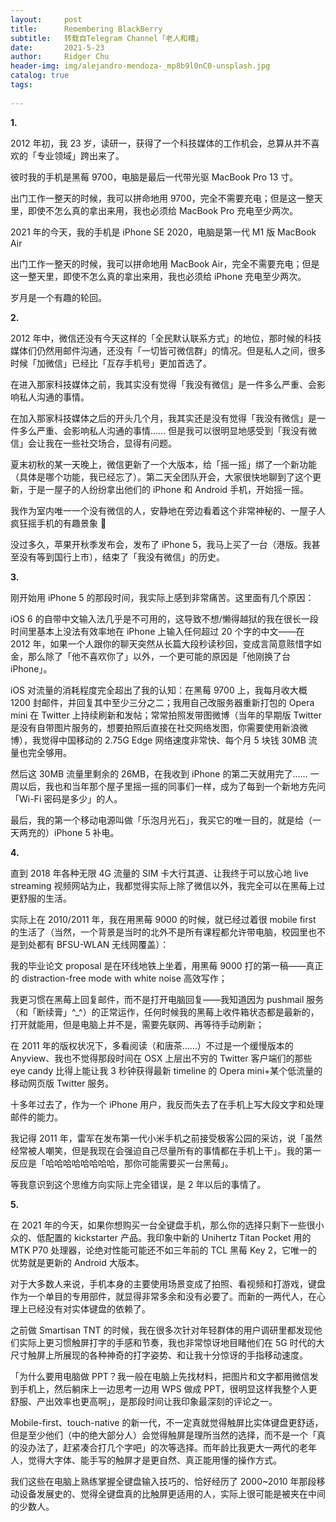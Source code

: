 ```yaml
---
layout:     post
title:      Remembering BlackBerry
subtitle:   转载自Telegram Channel「老人和糟」
date:       2021-5-23
author:     Ridger Chu
header-img: img/alejandro-mendoza-_mp8b9l0nC0-unsplash.jpg
catalog: true
tags:
    
---
```

**1.** 



2012 年初，我 23 岁，读研一，获得了一个科技媒体的工作机会，总算从并不喜欢的「专业领域」跨出来了。

彼时我的手机是黑莓 9700，电脑是最后一代带光驱 MacBook Pro 13 寸。

出门工作一整天的时候，我可以拼命地用 9700，完全不需要充电；但是这一整天里，即使不怎么真的拿出来用，我也必须给 MacBook Pro 充电至少两次。

2021 年的今天，我的手机是 iPhone SE 2020，电脑是第一代 M1 版 MacBook Air

出门工作一整天的时候，我可以拼命地用 MacBook Air，完全不需要充电；但是这一整天里，即使不怎么真的拿出来用，我也必须给 iPhone 充电至少两次。

岁月是一个有趣的轮回。



**2.**



2012 年中，微信还没有今天这样的「全民默认联系方式」的地位，那时候的科技媒体们仍然用邮件沟通，还没有「一切皆可微信群」的情况。但是私人之间，很多时候「加微信」已经比「互存手机号」更加首选了。

在进入那家科技媒体之前，我其实没有觉得「我没有微信」是一件多么严重、会影响私人沟通的事情。

在加入那家科技媒体之后的开头几个月，我其实还是没有觉得「我没有微信」是一件多么严重、会影响私人沟通的事情…… 但是我可以很明显地感受到「我没有微信」会让我在一些社交场合，显得有问题。

夏末初秋的某一天晚上，微信更新了一个大版本，给「摇一摇」绑了一个新功能（具体是哪个功能，我已经忘了）。第二天全团队开会，大家很快地聊到了这个更新，于是一屋子的人纷纷拿出他们的 iPhone 和 Android 手机，开始摇一摇。

我作为室内唯一一个没有微信的人，安静地在旁边看着这个非常神秘的、一屋子人疯狂摇手机的有趣景象 🙂 

没过多久，苹果开秋季发布会，发布了 iPhone 5，我马上买了一台（港版。我甚至没有等到国行上市），结束了「我没有微信」的历史。



**3.**



刚开始用 iPhone 5 的那段时间，我实际上感到非常痛苦。这里面有几个原因：

iOS 6 的自带中文输入法几乎是不可用的，这导致不想/懒得越狱的我在很长一段时间里基本上没法有效率地在 iPhone 上输入任何超过 20 个字的中文——在 2012 年，如果一个人跟你的聊天突然从长篇大段秒读秒回，变成言简意赅惜字如金，那么除了「他不喜欢你了」以外，一个更可能的原因是「他刚换了台 iPhone」。

iOS 对流量的消耗程度完全超出了我的认知：在黑莓 9700 上，我每月收大概 1200 封邮件，并回复其中至少三分之二；我用自己改服务器重新打包的 Opera mini 在 Twitter 上持续刷新和发帖；常常拍照发带图微博（当年的早期版 Twitter 是没有自带图片服务的，想要拍照后直接在社交网络发图，你需要使用新浪微博），我觉得中国移动的 2.75G Edge 网络速度非常快、每个月 5 块钱 30MB 流量也完全够用。

然后这 30MB 流量里剩余的 26MB，在我收到 iPhone 的第二天就用完了…… 一周以后，我也和当年那个屋子里摇一摇的同事们一样，成为了每到一个新地方先问「Wi-Fi 密码是多少」的人。

最后，我的第一个移动电源叫做「乐泡月光石」，我买它的唯一目的，就是给（一天两充的）iPhone 5 补电。



**4.**



直到 2018 年各种无限 4G 流量的 SIM 卡大行其道、让我终于可以放心地 live streaming 视频网站为止，我都觉得实际上除了微信以外，我完全可以在黑莓上过更舒服的生活。

实际上在 2010/2011 年，我在用黑莓 9000 的时候，就已经过着很 mobile first 的生活了（当然，一个背景是当时的北外不是所有课程都允许带电脑，校园里也不是到处都有 BFSU-WLAN 无线网覆盖）：

我的毕业论文 proposal 是在环线地铁上坐着，用黑莓 9000 打的第一稿——真正的 distraction-free mode with white noise 高效写作；

我更习惯在黑莓上回复邮件，而不是打开电脑回复——我知道因为 pushmail 服务（和「断续膏」^_^）的正常运作，任何时候我的黑莓上收件箱状态都是最新的，打开就能用，但是电脑上并不是，需要先联网、再等待手动刷新；

在 2011 年的版权状况下，多看阅读（和唐茶……）不过是一个缓慢版本的 Anyview、我也不觉得那段时间在 OSX 上层出不穷的 Twitter 客户端们的那些 eye candy 比得上能让我 3 秒钟获得最新 timeline 的 Opera mini+某个低流量的移动网页版 Twitter 服务。

十多年过去了，作为一个 iPhone 用户，我反而失去了在手机上写大段文字和处理邮件的能力。

我记得 2011 年，雷军在发布第一代小米手机之前接受极客公园的采访，说「虽然经常被人嘲笑，但是我现在会强迫自己尽量所有的事情都在手机上干」。我的第一反应是「哈哈哈哈哈哈哈哈，那你可能需要买一台黑莓」。

等我意识到这个思维方向实际上完全错误，是 2 年以后的事情了。



**5.**



在 2021 年的今天，如果你想购买一台全键盘手机，那么你的选择只剩下一些很小众的、低配置的 kickstarter 产品。我印象中新的 Unihertz Titan Pocket 用的 MTK P70 处理器，论绝对性能可能还不如三年前的 TCL 黑莓 Key 2，它唯一的优势就是更新的 Android 大版本。

对于大多数人来说，手机本身的主要使用场景变成了拍照、看视频和打游戏，键盘作为一个单目的专用部件，就显得非常多余和没有必要了。而新的一两代人，在心理上已经没有对实体键盘的依赖了。

之前做 Smartisan TNT 的时候，我在很多次针对年轻群体的用户调研里都发现他们实际上更习惯触屏打字的手感和节奏，我也非常惊讶地目睹他们在 5G 时代的大尺寸触屏上所展现的各种神奇的打字姿势、和让我十分惊讶的手指移动速度。

「为什么要用电脑做 PPT？我一般在电脑上先找材料，把图片和文字都用微信发到手机上，然后躺床上一边思考一边用 WPS 做成 PPT，很明显这样我整个人更舒服、产出效率也更高啊」，是那段时间让我印象最深刻的评论之一。

Mobile-first、touch-native 的新一代，不一定真就觉得触屏比实体键盘更舒适，但是至少他们（中的绝大部分人）会觉得触屏是理所当然的选择，而不是一个「真的没办法了，赶紧凑合打几个字吧」的次等选择。而年龄比我更大一两代的老年人，觉得大字体、能手写的触屏才是更自然、真正能用懂的操作方式。

我们这些在电脑上熟练掌握全键盘输入技巧的、恰好经历了 2000~2010 年那段移动设备发展史的、觉得全键盘真的比触屏更适用的人，实际上很可能是被夹在中间的少数人。